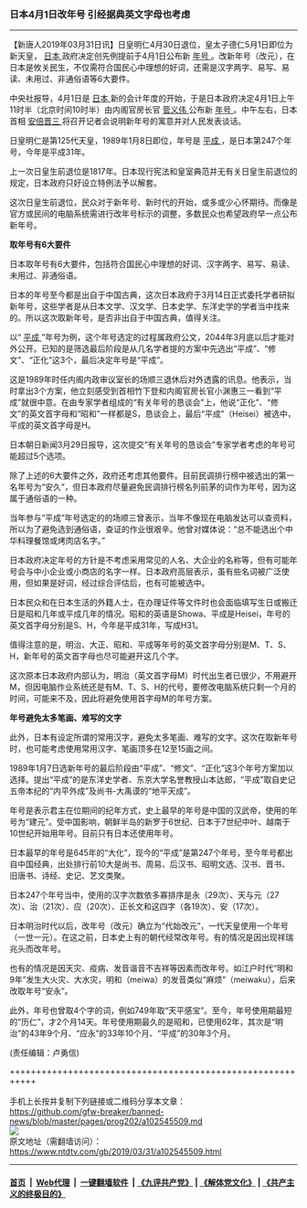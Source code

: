 ### 日本4月1日改年号 引经据典英文字母也考虑
------------------------

<div class="post_content" itemprop="articleBody">
 <p>
  【新唐人2019年03月31日讯】日皇明仁4月30日退位，皇太子德仁5月1日即位为新天皇，
  <a href="https://www.ntdtv.com/gb/日本.htm">
   日本
  </a>
  政府决定创先例提前于4月1日公布新
  <a href="https://www.ntdtv.com/gb/年号.htm">
   年号
  </a>
  。改新年号（改元），在日本是攸关民生，不仅需符合国民心中理想的好词，还需是汉字两字、易写、易读、未用过、非通俗语等6大要件。
 </p>
 <p>
  中央社报导，4月1日是
  <a href="https://www.ntdtv.com/gb/日本.htm">
   日本
  </a>
  新的会计年度的开始，于是日本政府决定4月1日上午11时半（北京时间10时半）由内阁官房长官
  <a href="https://www.ntdtv.com/gb/菅义伟.htm">
   菅义伟
  </a>
  公布新
  <a href="https://www.ntdtv.com/gb/年号.htm">
   年号
  </a>
  。中午左右，日本首相
  <a href="https://www.ntdtv.com/gb/安倍晋三.htm">
   安倍晋三
  </a>
  将召开记者会说明新年号的寓意并对人民发表谈话。
 </p>
 <p>
  日皇明仁是第125代天皇，1989年1月8日即位，年号是
  <a href="https://www.ntdtv.com/gb/平成.htm">
   平成
  </a>
  ，是日本第247个年号，今年是平成31年。
 </p>
 <p>
  上一次日皇生前退位是1817年。日本现行宪法和皇室典范并无有关日皇生前退位的规定，日本政府只好设立特例法予以解套。
 </p>
 <p>
  这次日皇生前退位，民众对于新年号、新时代的开始，或多或少心怀期待。而像是官方或民间的电脑系统需进行改年号标示的调整，多数民众也希望政府早一点公布新年号。
 </p>
 <p>
  <strong>
   取年号有6大要件
  </strong>
 </p>
 <p>
  日本取年号有6大要件，包括符合国民心中理想的好词、汉字两字、易写、易读、未用过、非通俗语。
 </p>
 <p>
  日本的年号至今都是出自于中国古典，这次日本政府于3月14日正式委托学者研拟新年号，这些学者是从日本文学、汉文学、日本史学、东洋史学的学者当中找来的。所以这次取新年号，是否非出自于中国古典，值得关注。
 </p>
 <p>
  以“
  <a href="https://www.ntdtv.com/gb/平成.htm">
   平成
  </a>
  ”年号为例，这个年号选定的过程属政府公文，2044年3月底以后才能对外公开。已知的是筛选最后阶段是从几名学者提的方案中先选出“平成”、“修文”、“正化”这3个，最后决定年号是“平成”。
 </p>
 <p>
  这是1989年时任内阁内政审议室长的场顺三退休后对外透露的讯息。他表示，当时拿出3个方案，他立刻感受到首相竹下登和内阁官房长官小渊惠三一看到“平成”就很中意。在由专家学者组成的“有关年号的恳谈会”上，他说“正化”、“修文”的英文首字母和“昭和”一样都是S，恳谈会上，最后“平成”（Heisei）被选中，平成的英文首字母是H。
 </p>
 <p>
  日本朝日新闻3月29日报导，这次提交“有关年号的恳谈会”专家学者考虑的年号可能超过5个选项。
 </p>
 <p>
  除了上述的6大要件之外，政府还考虑其他要件。目前民调排行榜中被选出的第一名年号为“安久”，但日本政府尽量避免民调排行榜名列前茅的词作为年号，因为这属于通俗语的一种。
 </p>
 <p>
  当年参与“平成”年号选定的的场顺三曾表示，当年不像现在电脑发达可以查资料，所以为了避免选到通俗语，查证的作业很艰辛。他曾对媒体说：“总不能选出个中华料理餐馆或烤肉店名字。”
 </p>
 <p>
  日本政府决定年号的方针是不考虑采用常见的人名、大企业的名称等，但有可能年号会与中小企业或小商店的名字一样。日本政府高层表示，虽有些名词被广泛使用，但如果是好词，经过综合评估后，也有可能被选中。
 </p>
 <p>
  日本民众和在日本生活的外籍人士，在办理证件等文件时也会面临填写生日或搬迁日是昭和几年或平成几年的情况。昭和的英语是Showa、平成是Heisei，年号的英文首字母分别是S、H，今年是平成31年，写成H31。
 </p>
 <p>
  值得注意的是，明治、大正、昭和、平成等年号的英文首字母分别是M、T、S、H，新年号的英文首字母也尽可能避开这几个字。
 </p>
 <p>
  这次原本日本政府内部认为，明治（英文首字母M）时代出生者已很少，不用避开M，但因电脑作业系统还是有M、T、S、H的代号，要修改电脑系统只剩一个月的时间，可能来不及，因此将避免使用首字母M的年号方案。
 </p>
 <p>
  <strong>
   年号避免太多笔画、难写的文字
  </strong>
 </p>
 <p>
  此外，日本有设定所谓的常用汉字，避免太多笔画、难写的文字。这次在取新年号时，也可能考虑使用常用汉字、笔画顶多在12至15画之间。
 </p>
 <p>
  1989年1月7日选新年号的最后阶段由“平成”、“修文”、“正化”这3个年号方案加以选择。提出“平成”的是东洋史学者、东京大学名誉教授山本达郎，“平成”取自史记五帝本纪的“内平外成”及尚书-大禹谟的“地平天成”。
 </p>
 <p>
  年号是表示君主在位期间的纪年方式，史上最早的年号是中国的汉武帝，使用的年号为“建元”。受中国影响，朝鲜半岛的新罗于6世纪、日本于7世纪中叶、越南于10世纪开始用年号。目前只有日本还使用年号。
 </p>
 <p>
  日本最早的年号是645年的“大化”，现今的“平成”是第247个年号，至今年号都出自中国经典，出处排行前10大是尚书、周易、后汉书、昭明文选、汉书、晋书、旧唐书、诗经、史记、艺文类聚。
 </p>
 <p>
  日本247个年号当中，使用的汉字次数依多寡排序是永（29次）、天与元（27次）、治（21次）、应（20次）、正长文和这四字（各19次）、安（17次）。
 </p>
 <p>
  日本明治时代以后，改年号（改元）确立为“代始改元”，一代天皇使用一个年号（一世一元）。在这之前，日本史上有的朝代经常改年号。有的情况是因出现祥瑞兆头而改年号。
 </p>
 <p>
  也有的情况是因天灾、疫病、发音谐音不吉祥等因素而改年号。如江户时代“明和9年”发生大火灾、大水灾，明和（meiwa）的发音类似“麻烦”（meiwaku），后来改取年号“安永”。
 </p>
 <p>
  此外，年号也曾取4个字的词，例如749年取“天平感宝”。至今，年号使用期最短的“历仁”，才2个月14天。年号使用期最久的是昭和，已使用62年，其次是“明治”的43年9个月、“应永”的33年10个月、“平成”的30年3个月。
 </p>
 <p>
  (责任编辑：卢勇信)
 </p>
 <div class="single_ad">
 </div>
</div>

+++++++++++++++++++++++++++++++++++++++++++++++++++++++++++<br/><br/>
手机上长按并复制下列链接或二维码分享本文章：<br/>
https://github.com/gfw-breaker/banned-news/blob/master/pages/prog202/a102545509.md <br/>
<a href='https://github.com/gfw-breaker/banned-news/blob/master/pages/prog202/a102545509.md'><img src='https://github.com/gfw-breaker/banned-news/blob/master/pages/prog202/a102545509.md.png'/></a> <br/>
原文地址（需翻墙访问）：https://www.ntdtv.com/gb/2019/03/31/a102545509.html


------------------------
#### [首页](https://github.com/gfw-breaker/banned-news/blob/master/README.md) &nbsp;|&nbsp; [Web代理](https://github.com/labour-camp/helloworld) &nbsp;|&nbsp; [一键翻墙软件](https://github.com/gfw-breaker/nogfw/blob/master/README.md) &nbsp;| [《九评共产党》](https://github.com/gfw-breaker/9ping.md/blob/master/README.md#九评之一评共产党是什么) | [《解体党文化》](https://github.com/gfw-breaker/jtdwh.md/blob/master/README.md) | [《共产主义的终极目的》](https://github.com/gfw-breaker/gczydzjmd.md/blob/master/README.md)

